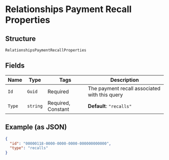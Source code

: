 
# Relationships Payment Recall Properties

## Structure

`RelationshipsPaymentRecallProperties`

## Fields

| Name | Type | Tags | Description |
|  --- | --- | --- | --- |
| `Id` | `Guid` | Required | The payment recall associated with this query |
| `Type` | `string` | Required, Constant | **Default**: `"recalls"` |

## Example (as JSON)

```json
{
  "id": "00000118-0000-0000-0000-000000000000",
  "type": "recalls"
}
```


